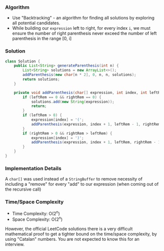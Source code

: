 ### Algorithm

- Use "Backtracking" - an algorithm for finding all solutions by exploring all potential candidates.
- While building our `expression` left to right, for every index `i`, we must ensure the number of right parenthesis never exceed the number of left parenthesis in the range [0, i]

### Solution

```java
class Solution {
    public List<String> generateParenthesis(int n) {
        List<String> solutions = new ArrayList<>();
        addParenthesis(new char[n * 2], 0, n, n, solutions);
        return solutions;
    }

    private void addParenthesis(char[] expression, int index, int leftRem, int rightRem, List<String> solutions) {
        if (leftRem == 0 && rightRem == 0) {
            solutions.add(new String(expression));
            return;
        }
        if (leftRem > 0) {
            expression[index] = '(';
            addParenthesis(expression, index + 1, leftRem - 1, rightRem, solutions);
        }
        if (rightRem > 0 && rightRem > leftRem) {
            expression[index] = ')';
            addParenthesis(expression, index + 1, leftRem, rightRem - 1, solutions);
        }
    }
}
```

### Implementation Details

A `char[]` was used instead of a `StringBuffer` to remove necessity of including a "remove" for every "add" to our expression (when coming out of the recursive call)

### Time/Space Complexity

-  Time Complexity: O(2<sup>n</sup>)
- Space Complexity: O(2<sup>n</sup>)

However, the official LeetCode solutions there is a very difficult mathematical proof to get a tighter bound on the time/space complexity, by using "Catalan" numbers. You are not expected to know this for an interview.
